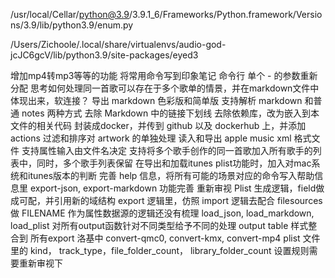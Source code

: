/usr/local/Cellar/python@3.9/3.9.1_6/Frameworks/Python.framework/Versions/3.9/lib/python3.9/enum.py

/Users/Zichoole/.local/share/virtualenvs/audio-god-jcJC6gcV/lib/python3.9/site-packages/eyed3

增加mp4转mp3等等的功能
将常用命令写到印象笔记
命令行 单个 - 的参数重新分配
思考如何处理同一首歌可以存在于多个歌单的情景，并在markdown文件中体现出来，软连接？
导出 markdown 色彩版和简单版
支持解析 markdown 和普通 notes 两种方式
去除 Markdown 中的链接下划线
去除依赖库，改为嵌入到本文件的相关代码
封装成docker，并传到 github 以及 dockerhub 上，并添加 actions
过滤和排序对 artwork 的单独处理
读入和导出 apple music xml 格式文件
支持属性输入由文件名决定
支持将多个歌手创作的同一首歌加入所有歌手的列表中，同时，多个歌手列表保留
在导出和加载itunes plist功能时，加入对mac系统和itunes版本的判断
完善 help 信息，将所有可能的场景对应的命令写入帮助信息里
export-json, export-markdown 功能完善
重新审视 Plist 生成逻辑，field做成可配，并引用新的域结构
export 逻辑里，仿照 import 逻辑去配合 filesources 做
FILENAME 作为属性数据源的逻辑还没有梳理
load_json, load_markdown, load_plist
对所有output函数针对不同类型给予不同的处理
output table 样式整合到  所有export 洛基中
convert-qmc0, convert-kmx, convert-mp4
plist 文件里的 kind， track_type，file_folder_count， library_folder_count 设置规则需要重新审视下
